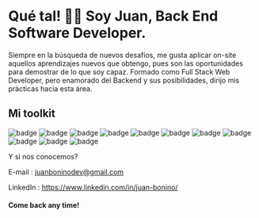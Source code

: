 # Qué tal! 👋🏽  Soy Juan, Back End Software Developer.

Siempre en la búsqueda de nuevos desafíos, me gusta aplicar on-site aquellos aprendizajes nuevos que obtengo, pues son las oportunidades para demostrar de lo que soy capaz. Formado como Full Stack Web Developer, pero enamorado del Backend y sus posibilidades, dirijo mis prácticas hacia esta área.



## Mi toolkit 
![badge](https://img.shields.io/badge/JavaScript-F7DF1E?style=for-the-badge&logo=javascript&logoColor=black)
![badge](https://camo.githubusercontent.com/6cf9abe9d706421df40ff4feff208a5728df2b77f9eb21f24d09df00a0d69203/68747470733a2f2f696d672e736869656c64732e696f2f62616467652f547970655363726970742d3030374143433f7374796c653d666f722d7468652d6261646765266c6f676f3d74797065736372697074266c6f676f436f6c6f723d7768697465
)
![badge](https://img.shields.io/badge/Node.js-43853D?style=for-the-badge&logo=node.js&logoColor=white)
![badge](https://img.shields.io/badge/Express.js-404D59?style=for-the-badge)
![badge](https://img.shields.io/badge/sequelize-323330?style=for-the-badge&logo=sequelize&logoColor=blue)
![badge](https://img.shields.io/badge/Java-ED8B00?style=for-the-badge&logo=java&logoColor=white)
![badge](https://img.shields.io/badge/Spring-6DB33F?style=for-the-badge&logo=spring&logoColor=white)
![badge](https://img.shields.io/badge/PostgreSQL-316192?style=for-the-badge&logo=postgresql&logoColor=white)
![badge](https://img.shields.io/badge/MySQL-005C84?style=for-the-badge&logo=mysql&logoColor=white)
![badge](https://camo.githubusercontent.com/72e92f69f36703548704a9eeda2a9889c2756b5e08f01a9aec6e658c148d014e/68747470733a2f2f696d672e736869656c64732e696f2f62616467652f4d6f6e676f44422d3445413934423f7374796c653d666f722d7468652d6261646765266c6f676f3d6d6f6e676f6462266c6f676f436f6c6f723d7768697465)
![badge](https://img.shields.io/badge/Jest-323330?style=for-the-badge&logo=Jest&logoColor=white)



Y si nos conocemos?

E-mail : juanboninodev@gmail.com

LinkedIn : https://www.linkedin.com/in/juan-bonino/


#### Come back any time!
